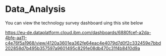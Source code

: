 # Data_Analysis
You can view the technology survey dashboard uing this site below

https://eu-de.dataplatform.cloud.ibm.com/dashboards/6880fcef-a2da-4bfe-aa11-c4e76f5a1968/view/4120a3601ea362fe64eac4e4079d7d0f2c332459e7bbd202858d7b495b357597a9601495c8291e08db470c31f4b8410d9a
